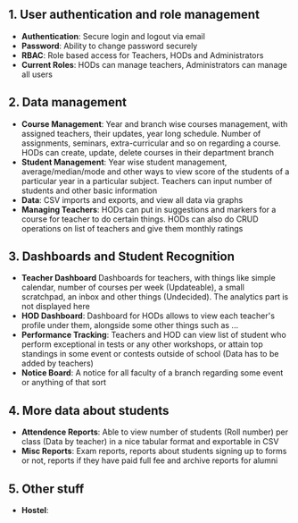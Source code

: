 ## 1. User authentication and role management

  - **Authentication**: Secure login and logout via email
  - **Password**: Ability to change password securely
  - **RBAC**: Role based access for Teachers, HODs and Administrators
  - **Current Roles**: HODs can manage teachers, Administrators can manage all users
  
## 2. Data management

   - **Course Management**: Year and branch wise courses management, with assigned teachers, their updates, year long schedule. Number of assignments, seminars, extra-curricular and so on regarding a course. HODs can create, update, delete courses in their department branch
   - **Student Management**: Year wise student management, average/median/mode and other ways to view score of the students of a particular year in a particular subject. Teachers can input number of students and other basic information
   - **Data**: CSV imports and exports, and view all data via graphs
   - **Managing Teachers**: HODs can put in suggestions and markers for a course for teacher to do certain things. HODs can also do CRUD operations on list of teachers and give them monthly ratings
   
## 3. Dashboards and Student Recognition

  - **Teacher Dashboard** Dashboards for teachers, with things like simple calendar, number of courses per week (Updateable), a small scratchpad, an inbox and other things (Undecided). The analytics part is not displayed here
  - **HOD Dashboard**: Dashboard for HODs allows to view each teacher's profile under them, alongside some other things such as ...
  - **Performance Tracking**: Teachers and HOD can view list of student who perform exceptional in tests or any other workshops, or attain top standings in some event or contests outside of school (Data has to be added by teachers)
  - **Notice Board**: A notice for all faculty of a branch regarding some event or anything of that sort
  
## 4. More data about students

- **Attendence Reports**: Able to view number of students (Roll number) per class (Data by teacher) in a nice tabular format and exportable in CSV
- **Misc Reports**: Exam reports, reports about students signing up to forms or not, reports if they have paid full fee and archive reports for alumni

## 5. Other stuff

- **Hostel**:   
   
